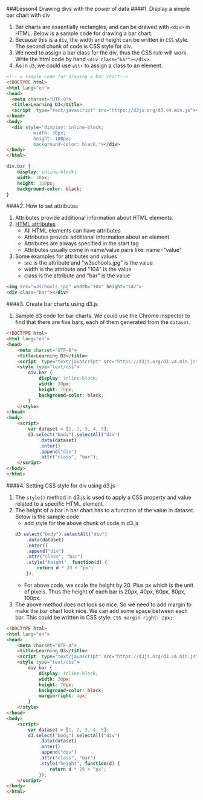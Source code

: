 ###Lesson4 Drawing divs with the power of data
####1. Display a simple bar chart with div 
1. Bar charts are essentially rectangles, and can be drawed with ```<div>``` in HTML. Below is a sample code for drawing a bar chart.
2. Because this is a ```div```, the width and height can be written in ```CSS``` style. The second chunk of code is CSS style for div.
3. We need to assign a bar class for the div, thus the CSS rule will work. Write the html code by hand ```<div class="bar"></div>```.
4. As in ```d3```, we could use ```attr``` to assign a class to an element.
```HTML
<!-- a sample code for drawing a bar chart-->
<!DOCTYPE html>
<html lang="en">
<head>
  <meta charset="UTF-8">
  <title>Learning D3</title>
  <script  type="text/javascript" src="https://d3js.org/d3.v4.min.js"></script>
</head>
<body>
  <div style="display: inline-block;
          width: 30px;
          height: 100px;
          background-color: black;"></div>
</body>
</html>  
```

```CSS
div.bar {
    display: inline-block;
    width: 30px;
    height: 100px;
    background-color: black;
}
```
####2. How to set attributes
1. Attributes provide additional information about HTML elements.
2. [HTML attributes](http://www.w3schools.com/html/html_attributes.asp)
    * All HTML elements can have attributes
    * Attributes provide additional information about an element
    * Attributes are always specified in the start tag
    * Attributes usually come in name/value pairs like: name="value"
3. Some examples for attributes and values
    * src is the attribute and "w3schools.jpg" is the value
    * width is the attribute and "104" is the value
    * class is the attribute and "bar" is the value
```HTML
<img src="w3schools.jpg" width="104" height="142">
<div class="bar"></div>
```
####3. Create bar charts using d3.js
1. Sample d3 code for bar charts. We could use the Chrome inspector to find that there are five bars, each of them generated from the ```dataset```.
```HTML
<!DOCTYPE html>
<html lang="en">
<head>
    <meta charset="UTF-8">
    <title>Learning D3</title>
    <script  type="text/javascript" src="https://d3js.org/d3.v4.min.js"></script>
    <style type="text/css">
		div.bar {
			display: inline-block;
			width: 30px;
			height: 70px;
			background-color: black;
		}
	</style>
</head>
<body>
    <script>
        var dataset = [1, 2, 3, 4, 5];
        d3.select("body").selectAll("div")
            .data(dataset)
            .enter()
            .append("div")
            .attr("class", "bar");
    </script>
</body>
</html>  
```
####4. Setting CSS style for div using d3.js
1. The ```style()``` method in d3.js is used to apply a CSS property and value related to a specific HTML element.
2. The height of a bar in bar chart has to a function of the value in dataset. Below is the sample code
	* add style for the above chunk of code in d3.js
	```javascript
    d3.select("body").selectAll("div")
	    .data(dataset)
	    .enter()
	    .append("div")
	    .attr("class", "bar")
	    .style("height", function(d) {
	    	return d * 20 + "px";
		});
	```
	* For above code, we scale the height by 20. Plus px which is the unit of pixels. Thus the height of each bar is 20px, 40px, 60px, 80px, 100px.
3. The above method does not look so nice. So we need to add margin to make the bar chart look nice. We can add some space between each bar. This could be written in CSS style. ```CSS margin-right: 2px;```
```HTML
<!DOCTYPE html>
<html lang="en">
<head>
    <meta charset="UTF-8">
    <title>Learning D3</title>
    <script  type="text/javascript" src="https://d3js.org/d3.v4.min.js"></script>
    <style type="text/css">
		div.bar {
			display: inline-block;
			width: 30px;
			height: 70px;
			background-color: black;
			margin-right: 4px;
		}
	</style>
</head>
<body>
    <script>
        var dataset = [1, 2, 3, 4, 5];
        d3.select("body").selectAll("div")
            .data(dataset)
            .enter()
            .append("div")
            .attr("class", "bar")
            .style("height", function(d) {
    			return d * 20 + "px";
			});
    </script>
</body>
</html>  
```
